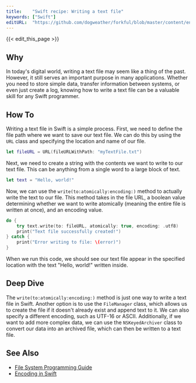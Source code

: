 ```yaml
---
title:    "Swift recipe: Writing a text file"
keywords: ["Swift"]
editURL:  "https://github.com/dogweather/forkful/blob/master/content/en/swift/writing-a-text-file.md"
---
```


{{< edit_this_page >}}

## Why

In today's digital world, writing a text file may seem like a thing of the past. However, it still serves an important purpose in many applications. Whether you need to store simple data, transfer information between systems, or even just create a log, knowing how to write a text file can be a valuable skill for any Swift programmer.

## How To

Writing a text file in Swift is a simple process. First, we need to define the file path where we want to save our text file. We can do this by using the `URL` class and specifying the location and name of our file.

```Swift
let fileURL = URL(fileURLWithPath: "myTextFile.txt")
```

Next, we need to create a string with the contents we want to write to our text file. This can be anything from a single word to a large block of text.

```Swift
let text = "Hello, world!"
```

Now, we can use the `write(to:atomically:encoding:)` method to actually write the text to our file. This method takes in the file URL, a boolean value determining whether we want to write atomically (meaning the entire file is written at once), and an encoding value.

```Swift
do {
    try text.write(to: fileURL, atomically: true, encoding: .utf8)
    print("Text file successfully created!")
} catch {
    print("Error writing to file: \(error)")
}
```

When we run this code, we should see our text file appear in the specified location with the text "Hello, world!" written inside.

## Deep Dive

The `write(to:atomically:encoding:)` method is just one way to write a text file in Swift. Another option is to use the `FileManager` class, which allows us to create the file if it doesn't already exist and append text to it. We can also specify a different encoding, such as UTF-16 or ASCII. Additionally, if we want to add more complex data, we can use the `NSKeyedArchiver` class to convert our data into an archived file, which can then be written to a text file.

## See Also

- [File System Programming Guide](https://developer.apple.com/library/archive/documentation/FileManagement/Conceptual/FileSystemProgrammingGuide/FileSystemOverview/FileSystemOverview.html)
- [Encoding in Swift](https://developer.apple.com/documentation/foundation/archives_and_serialization/encoding_data_with_coding/keyed_encoding)